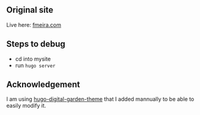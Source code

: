 ## Original site

Live here: [fmeira.com](http://fmeira.com/)

## Steps to debug

- cd into mysite
- run `hugo server`

## Acknowledgement

I am using [hugo-digital-garden-theme](https://github.com/paulmartins/hugo-digital-garden-theme) that I added mannually to be able to easily modify it.
